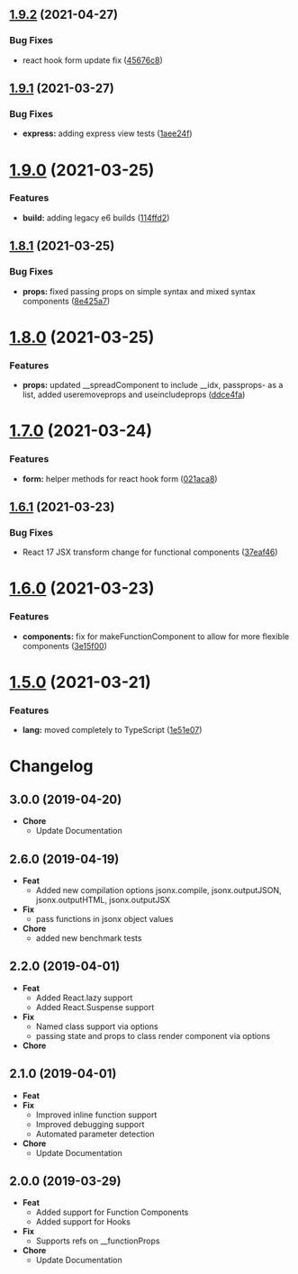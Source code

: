 ## [1.9.2](https://github.com/repetere/jsonx/compare/v1.9.1...v1.9.2) (2021-04-27)


### Bug Fixes

* react hook form update fix ([45676c8](https://github.com/repetere/jsonx/commit/45676c8428d8a0abd3ae51bd14851228782153e0))

## [1.9.1](https://github.com/repetere/jsonx/compare/v1.9.0...v1.9.1) (2021-03-27)


### Bug Fixes

* **express:** adding express view tests ([1aee24f](https://github.com/repetere/jsonx/commit/1aee24ff6775ebafec9549148925c7c0feba67ee))

# [1.9.0](https://github.com/repetere/jsonx/compare/v1.8.1...v1.9.0) (2021-03-25)


### Features

* **build:** adding legacy e6 builds ([114ffd2](https://github.com/repetere/jsonx/commit/114ffd257890b4ab17bbd8f707eda20880775b6d))

## [1.8.1](https://github.com/repetere/jsonx/compare/v1.8.0...v1.8.1) (2021-03-25)


### Bug Fixes

* **props:** fixed passing props on simple syntax and mixed syntax components ([8e425a7](https://github.com/repetere/jsonx/commit/8e425a7f218b5a4753a93db0e859bd3f57c80a22))

# [1.8.0](https://github.com/repetere/jsonx/compare/v1.7.0...v1.8.0) (2021-03-25)


### Features

* **props:** updated __spreadComponent to include __idx, passprops- as a list, added useremoveprops and useincludeprops ([ddce4fa](https://github.com/repetere/jsonx/commit/ddce4fa62d70bda3c638aee3dee675060459c4e4))

# [1.7.0](https://github.com/repetere/jsonx/compare/v1.6.1...v1.7.0) (2021-03-24)


### Features

* **form:** helper methods for react hook form ([021aca8](https://github.com/repetere/jsonx/commit/021aca8afb9bc2e956d72b0683708a1c582b776d))

## [1.6.1](https://github.com/repetere/jsonx/compare/v1.6.0...v1.6.1) (2021-03-23)


### Bug Fixes

* React 17 JSX transform change for functional components ([37eaf46](https://github.com/repetere/jsonx/commit/37eaf467309b36eb45dd131e962e39a851182ef7))

# [1.6.0](https://github.com/repetere/jsonx/compare/v1.5.0...v1.6.0) (2021-03-23)


### Features

* **components:** fix for makeFunctionComponent to allow for more flexible components ([3e15f00](https://github.com/repetere/jsonx/commit/3e15f0013d62561a7c5d69bfb44824cc59ec52d2))

# [1.5.0](https://github.com/repetere/jsonx/compare/v1.4.2...v1.5.0) (2021-03-21)


### Features

* **lang:** moved completely to TypeScript ([1e51e07](https://github.com/repetere/jsonx/commit/1e51e07fe64f363ced6a72427119304537a4375c))

# Changelog

## 3.0.0 (2019-04-20)

- **Chore**
  - Update Documentation

## 2.6.0 (2019-04-19)

- **Feat**
  - Added new compilation options jsonx.compile, jsonx.outputJSON, jsonx.outputHTML, jsonx.outputJSX
- **Fix**
  - pass functions in jsonx object values
- **Chore**
  - added new benchmark tests

## 2.2.0 (2019-04-01)

- **Feat**
  - Added React.lazy support
  - Added React.Suspense support
- **Fix**
  - Named class support via options
  - passing state and props to class render component via options
- **Chore**
  
## 2.1.0 (2019-04-01)

- **Feat**
- **Fix**
  - Improved inline function support
  - Improved debugging support
  - Automated parameter detection
- **Chore**
  - Update Documentation

## 2.0.0 (2019-03-29)

- **Feat**
  - Added support for Function Components
  - Added support for Hooks
- **Fix**
  - Supports refs on __functionProps
- **Chore**
  - Update Documentation
